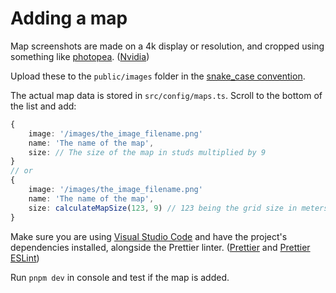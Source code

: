 # Adding a map

Map screenshots are made on a 4k display or resolution, and cropped using something like [photopea](https://photopea.com). ([Nvidia](https://www.nvidia.com/en-us/geforce/technologies/dsr/technology/))

Upload these to the `public/images` folder in the [snake_case convention](https://en.wikipedia.org/wiki/Snake_case).

The actual map data is stored in `src/config/maps.ts`.
Scroll to the bottom of the list and add:

```ts
{
    image: '/images/the_image_filename.png'
    name: 'The name of the map',
    size: // The size of the map in studs multiplied by 9
}
// or
{
    image: '/images/the_image_filename.png'
    name: 'The name of the map',
    size: calculateMapSize(123, 9) // 123 being the grid size in meters
}
```

Make sure you are using [Visual Studio Code](https://code.visualstudio.com/) and have the project's dependencies installed, alongside the Prettier linter. ([Prettier](https://marketplace.visualstudio.com/items?itemName=esbenp.prettier-vscode) and [Prettier ESLint](https://marketplace.visualstudio.com/items?itemName=rvest.vs-code-prettier-eslint))

Run `pnpm dev` in console and test if the map is added.
